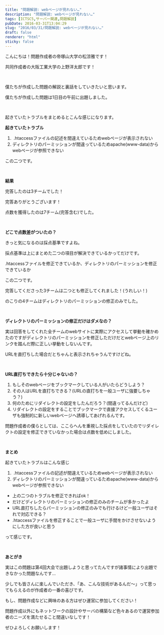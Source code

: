 ```yaml
---
title: "問題解説: webページが見れない…"
description: "問題解説: webページが見れない…"
tags: [ICTSC5,サーバー関連,問題解説]
pubDate: 2016-03-31T13:04:29
slug: "2016/03/31/問題解説: webページが見れない…"
draft: false
renderer: "html"
sticky: false
---
```


<p>こんにちは！問題作成者の帝塚山大学の松涼雅です！</p>
<p>共同作成者の大阪工業大学の上野洋太郎です！</p>
<p>&nbsp;</p>
<p>僕たちが作成した問題の解説と裏話をしていきたいと思います。</p>
<p>僕たちが作成した問題は1日目の午前に出題しました。</p>
<p>&nbsp;</p>
<p>起きていたトラブルをまとめるとこんな感じになります。</p>
<p><strong>起きていたトラブル</strong></p>
<ol>
<li>&nbsp;.htaccessファイルの記述を間違えているためwebページが表示されない</li>
<li>ディレクトリのパーミッションが間違っているためapache(www-data)からwebページが参照できない</li>
</ol>
<p>この二つです。</p>
<p>&nbsp;</p>
<p><strong>結果</strong></p>
<p>完答したのは3チームでした！</p>
<p>完答ありがとうございます！</p>
<p>点数を獲得したのは7チーム(完答含む)でした。</p>
<p>&nbsp;</p>
<p><strong>どこで点数差がついたの？</strong></p>
<p>きっと気になるのは採点基準ですよね。</p>
<p>採点基準は上にまとめた二つの項目が解決できているかってだけです。</p>
<p>.htaccessファイルを修正できているか、ディレクトリのパーミッションを修正できているか</p>
<p>この二つです。</p>
<p>完答してくださった3チームは二つとも修正してくれました！(うれしい！)</p>
<p>のこりの4チームはディレクトリのパーミッションの修正のみでした。</p>
<p>&nbsp;</p>
<p><strong>ディレクトリのパーミッションの修正だけはダメなの？</strong></p>
<p>実は回答をしてくれた全チームのwebサイトに実際にアクセスして挙動を確かめたのですがディレクトリのパーミッションを修正しただけだとwebページ上のリンクを踏んだ際に正しい挙動をしないんです。</p>
<p>URLを直打ちした場合だとちゃんと表示されちゃうんですけどね。</p>
<p>&nbsp;</p>
<p><strong>URL直打ちできたら十分じゃないの？</strong></p>
<ol>
<li>もしそのwebページをブックマークしている人がいたらどうしよう？</li>
<li>その人はURLを直打ちできる？(URLの直打ちを一般ユーザに強要しちゃう？)</li>
<li>何のためにリダイレクトの設定をしたんだろう？(間違ってるんだけど)</li>
<li>リダイレクトの設定をすることでブックマークで直接アクセスしてくるユーザも強制的に新しいwebページへ誘導してあげれるんです。</li>
</ol>
<p>問題作成者の僕らとしては、ここらへんを重視した採点をしていたのでリダイレクトの設定を修正できていなかった場合は点数を低めにしました。</p>
<p>&nbsp;</p>
<p><strong>まとめ</strong></p>
<p>起きていたトラブルはこんな感じ</p>
<ol>
<li>&nbsp;.htaccessファイルの記述が間違えているためwebページが表示されない</li>
<li>ディレクトリのパーミッションが間違っているためapache(www-data)からwebページが参照できない</li>
</ol>
<ul>
<li>上の二つのトラブルを修正できればok！</li>
<li>だけどディレクトリのパーミッションの修正のみのチームが多かったよ</li>
<li>URL直打ちしたらパーミッションの修正のみでも行けるけど一般ユーザはそれで対応できる？</li>
<li>.htaccessファイルを修正することで一般ユーザに手間をかけさせないようにした方が良いと思う</li>
</ul>
<p>って感じです。</p>
<p>&nbsp;</p>
<p><strong>あとがき</strong></p>
<p>実はこの問題は第4回大会で出題しようと思ってたんですが諸事情により出題できなかった問題なんです…</p>
<p>少しでも皆さんに楽しんでいただき、「あ、こんな技術があるんだ～」って思ってもらえるのが作成者の一番の喜びです。</p>
<p>もし、問題作成などに興味のある方はぜひ運営に参加してください！</p>
<p>問題作成以外にもネットワークの設計やサーバの構築など色々あるので運営参加者のニーズを満たせること間違いなしです！</p>
<p>ぜひよろしくお願いします！</p>
